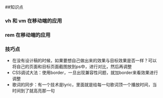 ##知识点
### vh 和 vm  在移动端的应用

### rem   在移动端的应用


### 技巧点
- 在没有设计稿的时候，如果要想自己做出来的效果与目标效果是否一样？可以将自己的页面和目标页面截图放到ps中，进行对比，然后再调整
- CSS调试大法：使用border，一旦出现兼容性问题，就加border来看效果进行调整
- 歌词的同步：有一个技术是lyric，里面就是给每一句歌词顶一个播放时间，当时间到了就高亮那一句